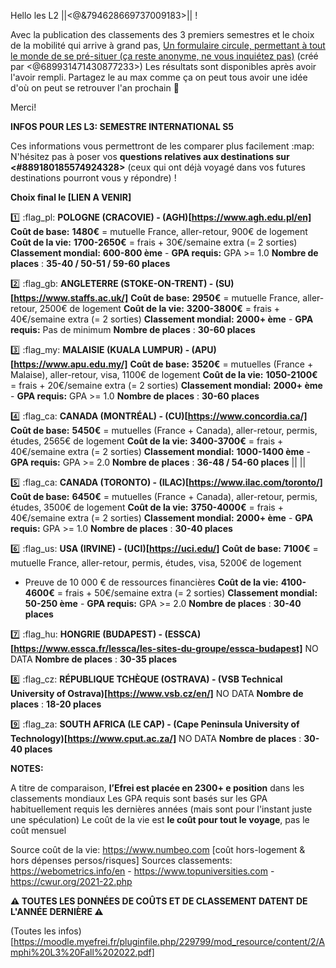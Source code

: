 
Hello les L2 ||<@&794628669737009183>|| !

Avec la publication des classements des 3 premiers semestres et le choix de la mobilité qui arrive à grand pas,
[Un formulaire circule, permettant à tout le monde de se pré-situer (ça reste anonyme, ne vous inquiétez pas)](https://forms.gle/5oC6osJFc3EXDz1H6) (créé par <@689931471430877233>)
Les résultats sont disponibles après avoir l'avoir rempli.
Partagez le au max comme ça on peut tous avoir une idée d'où on peut se retrouver l'an prochain 🙂

Merci!


**__INFOS POUR LES L3: SEMESTRE INTERNATIONAL S5__**

Ces informations vous permettront de les comparer plus facilement :map:
N'hésitez pas à poser vos **questions relatives aux destinations sur <#889180185574924328>** (ceux qui ont déjà voyagé dans vos futures destinations pourront vous y répondre) !

**Choix final le  [LIEN A VENIR]**

:one:  :flag_pl:  **POLOGNE (CRACOVIE) - (AGH)[https://www.agh.edu.pl/en]** 
__Coût de base:__ **1480€** = mutuelle France, aller-retour, 900€ de logement
__Coût de la vie:__ **1700-2650€** = frais + 30€/semaine extra (= 2 sorties)
__Classement mondial:__ **600-800 ème** - __GPA requis:__ GPA >= 1.0
__Nombre de places__ : **35-40 / 50-51 / 59-60 places**

:two:  :flag_gb: **ANGLETERRE (STOKE-ON-TRENT) - (SU)[https://www.staffs.ac.uk/]**
__Coût de base:__ **2950€** = mutuelle France, aller-retour, 2500€ de logement
__Coût de la vie:__ **3200-3800€** = frais + 40€/semaine extra (= 2 sorties)
__Classement mondial:__ **2000+ ème** - __GPA requis:__ Pas de minimum
__Nombre de places__ : **30-60 places**

:three:  :flag_my: **MALAISIE (KUALA LUMPUR) - (APU)[https://www.apu.edu.my/]**
__Coût de base:__ **3520€** = mutuelles (France + Malaise), aller-retour, visa, 1100€ de logement
__Coût de la vie:__ **1050-2100€** = frais + 20€/semaine extra (= 2 sorties)
__Classement mondial:__ **2000+ ème** - __GPA requis:__ GPA >= 1.0
__Nombre de places__ : **30-60 places**

:four:  :flag_ca:  **CANADA (MONTRÉAL) - (CU)[https://www.concordia.ca/]**
__Coût de base:__ **5450€** = mutuelles (France + Canada), aller-retour, permis, études, 2565€ de logement
__Coût de la vie:__ **3400-3700€** = frais + 40€/semaine extra (= 2 sorties)
__Classement mondial:__ **1000-1400 ème** - __GPA requis:__ GPA >= 2.0
__Nombre de places__ : **36-48 / 54-60 places**
|| ||



:five:  :flag_ca:  **CANADA (TORONTO) - (ILAC)[https://www.ilac.com/toronto/]** 
__Coût de base:__ **6450€** = mutuelles (France + Canada), aller-retour, permis, études, 3500€ de logement
__Coût de la vie:__ **3750-4000€** = frais + 40€/semaine extra (= 2 sorties)
__Classement mondial:__ **2000+ ème** - __GPA requis:__ GPA >= 1.0
__Nombre de places__ : **30-40 places**

:six:  :flag_us:  **USA (IRVINE) - (UCI)[https://uci.edu/]**
__Coût de base:__ **7100€** = mutuelle France, aller-retour, permis, études, visa, 5200€ de logement
+ Preuve de 10 000 € de ressources financières
__Coût de la vie:__ **4100-4600€** = frais + 50€/semaine extra (= 2 sorties)
__Classement mondial:__ **50-250 ème** - __GPA requis:__ GPA >= 2.0
__Nombre de places__ : **30-40 places**

:seven: :flag_hu:  **HONGRIE (BUDAPEST) - (ESSCA)[https://www.essca.fr/lessca/les-sites-du-groupe/essca-budapest]**
NO DATA
__Nombre de places__ : **30-35 places**

:eight: :flag_cz:  **RÉPUBLIQUE TCHÈQUE (OSTRAVA) - (VSB Technical University of Ostrava)[https://www.vsb.cz/en/]**
NO DATA
__Nombre de places__ : **18-20 places**

:nine: :flag_za: **SOUTH AFRICA (LE CAP) - (Cape Peninsula University of Technology)[https://www.cput.ac.za/]**
NO DATA
__Nombre de places__ : **30-40 places**


**NOTES:**

A titre de comparaison, **l’Efrei est placée en 2300+ e  position** dans les classements mondiaux
Les GPA requis sont basés sur les GPA habituellement requis les dernières années (mais sont pour l'instant juste une spéculation)
Le coût de la vie est **le coût pour tout le voyage**, pas le coût mensuel

Source coût de la vie: https://www.numbeo.com [coût hors-logement & hors dépenses persos/risques]
Sources classements: https://webometrics.info/en - https://www.topuniversities.com - https://cwur.org/2021-22.php

**:warning: TOUTES LES DONNÉES DE COÛTS ET DE CLASSEMENT DATENT DE L'ANNÉE DERNIÈRE :warning:**

(Toutes les infos)[https://moodle.myefrei.fr/pluginfile.php/229799/mod_resource/content/2/Amphi%20L3%20Fall%202022.pdf]
